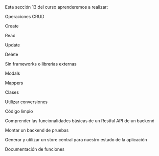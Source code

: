Esta sección 13 del curso aprenderemos a realizar:

Operaciones CRUD

Create

Read

Update

Delete

Sin frameworks o librerías externas

Modals

Mappers

Clases

Utilizar conversiones

Código limpio

Comprender las funcionalidades básicas de un Restful API de un backend

Montar un backend de pruebas

Generar y utilizar un store central para nuestro estado de la aplicación

Documentación de funciones